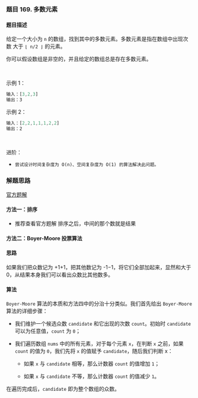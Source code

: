 ### 题目 169. 多数元素
#### 题目描述
给定一个大小为 `n` 的数组，找到其中的多数元素。多数元素是指在数组中出现次数 大于 `⌊ n/2 ⌋` 的元素。

你可以假设数组是非空的，并且给定的数组总是存在多数元素。

 

示例 1：

```js
输入：[3,2,3]
输出：3
```
示例 2：

```js
输入：[2,2,1,1,1,2,2]
输出：2
```
 

进阶：

- `尝试设计时间复杂度为 O(n)、空间复杂度为 O(1) 的算法解决此问题。`

### 解题思路
[官方题解](https://leetcode-cn.com/problems/majority-element/solution/duo-shu-yuan-su-by-leetcode-solution/)
#### 方法一：排序
- 推荐查看官方题解
排序之后，中间的那个数就是结果

#### 方法二：Boyer-Moore 投票算法
#### 思路

如果我们把众数记为 +1+1，把其他数记为 -1−1，将它们全部加起来，显然和大于 0，从结果本身我们可以看出众数比其他数多。

#### 算法

`Boyer-Moore` 算法的本质和方法四中的分治十分类似。我们首先给出 `Boyer-Moore` 算法的详细步骤：

- 我们维护一个候选众数 `candidate` 和它出现的次数 `count`。初始时 `candidate` 可以为任意值，`count` 为 `0`；

- 我们遍历数组 `nums` 中的所有元素，对于每个元素 `x`，在判断 `x` 之前，如果 `count` 的值为 `0`，我们先将 `x` 的值赋予 `candidate`，随后我们判断 x：

  - 如果 `x` 与 `candidate` 相等，那么计数器 `count` 的值增加 `1`；

  - 如果 `x` 与 `candidate` 不等，那么计数器 `count` 的值减少 `1`。

在遍历完成后，`candidate` 即为整个数组的众数。